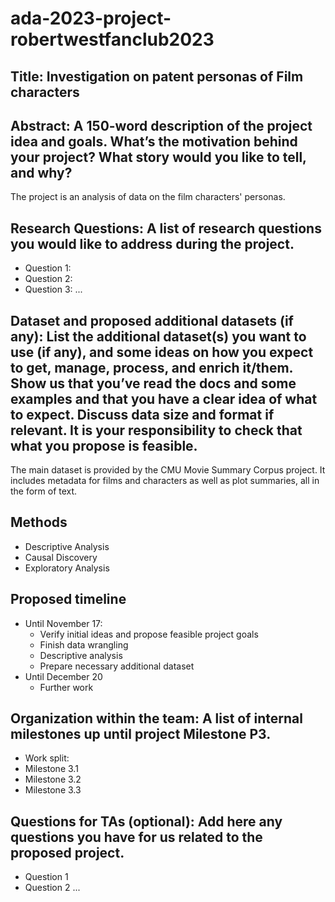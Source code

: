 # ada-2023-project-robertwestfanclub2023
## Title: Investigation on patent personas of Film characters


## Abstract: A 150-word description of the project idea and goals. What’s the motivation behind your project? What story would you like to tell, and why?
The project is an analysis of data on the film characters' personas. 

## Research Questions: A list of research questions you would like to address during the project.
- Question 1:
- Question 2:
- Question 3:
...
  
## Dataset and proposed additional datasets (if any): List the additional dataset(s) you want to use (if any), and some ideas on how you expect to get, manage, process, and enrich it/them. Show us that you’ve read the docs and some examples and that you have a clear idea of what to expect. Discuss data size and format if relevant. It is your responsibility to check that what you propose is feasible.
The main dataset is provided by the CMU Movie Summary Corpus project. It includes metadata for films and characters as well as plot summaries, all in the form of text.

## Methods
- Descriptive Analysis
- Causal Discovery
- Exploratory Analysis 

## Proposed timeline
- Until November 17:
  - Verify initial ideas and propose feasible project goals
  - Finish data wrangling
  - Descriptive analysis
  - Prepare necessary additional dataset
- Until December 20
  - Further work

## Organization within the team: A list of internal milestones up until project Milestone P3.
- Work split:
- Milestone 3.1
- Milestone 3.2
- Milestone 3.3

## Questions for TAs (optional): Add here any questions you have for us related to the proposed project.
- Question 1
- Question 2
...
